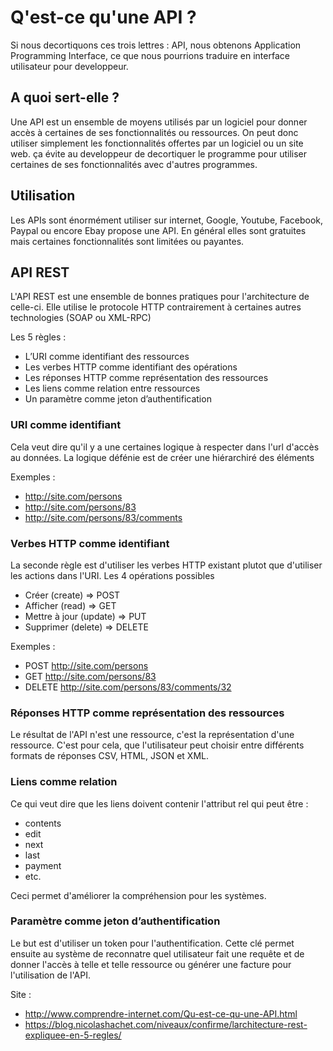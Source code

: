 # Q'est-ce qu'une API ?


Si nous decortiquons ces trois lettres : API, nous obtenons Application Programming Interface, ce que nous pourrions traduire en interface utilisateur pour developpeur.

## A quoi sert-elle ?

Une API est un ensemble de moyens utilisés par un logiciel pour donner accès à certaines de ses fonctionnalités ou ressources. On peut donc utiliser simplement les fonctionnalités offertes par un logiciel ou un site web.
ça évite au developpeur de decortiquer le programme pour utiliser certaines de ses fonctionnalités avec d'autres programmes.

## Utilisation

Les APIs sont énormément utiliser sur internet, Google, Youtube, Facebook, Paypal ou encore Ebay propose une API. En général elles sont gratuites mais certaines fonctionnalités sont limitées ou payantes.

## API REST

L'API REST est une ensemble de bonnes pratiques pour l'architecture de celle-ci. Elle utilise le protocole HTTP contrairement à certaines autres technologies (SOAP ou XML-RPC)

Les 5 règles :
* L’URI comme identifiant des ressources
* Les verbes HTTP comme identifiant des opérations
* Les réponses HTTP comme représentation des ressources
* Les liens comme relation entre ressources
* Un paramètre comme jeton d’authentification

### URI comme identifiant

Cela veut dire qu'il y a une certaines logique à respecter dans l'url d'accès au données. La logique défénie est de créer une hiérarchiré des éléments

Exemples :
* http://site.com/persons
* http://site.com/persons/83
* http://site.com/persons/83/comments

### Verbes HTTP comme identifiant

La seconde règle est d'utiliser les verbes HTTP existant plutot que d'utiliser les actions dans l'URI. Les 4 opérations possibles
* Créer (create) => POST
* Afficher (read) => GET
* Mettre à jour (update) => PUT
* Supprimer (delete) => DELETE

Exemples :
* POST http://site.com/persons
* GET http://site.com/persons/83
* DELETE http://site.com/persons/83/comments/32

### Réponses HTTP comme représentation des ressources

Le résultat de l'API n'est une ressource, c'est la représentation d'une ressource. C'est pour cela, que l'utilisateur peut choisir entre différents formats de réponses CSV, HTML, JSON et XML.

### Liens comme relation

Ce qui veut dire que les liens doivent contenir l'attribut rel qui peut être :
* contents
* edit
* next
* last
* payment
* etc.

Ceci permet d'améliorer la compréhension pour les systèmes.

### Paramètre comme jeton d’authentification

Le but est d'utiliser un token pour l'authentification. Cette clé permet ensuite au système de reconnatre quel utilisateur fait une requête et de donner l'accès à telle et telle ressource ou générer une facture pour l'utilisation de l'API.



Site :
* http://www.comprendre-internet.com/Qu-est-ce-qu-une-API.html
* https://blog.nicolashachet.com/niveaux/confirme/larchitecture-rest-expliquee-en-5-regles/
